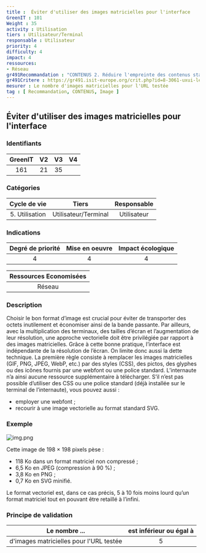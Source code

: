 ```yaml
---
title :  Éviter d'utiliser des images matricielles pour l'interface
GreenIT : 101
Weight : 35
activity : Utilisation
tiers : Utilisateur/Terminal
responsable : Utilisateur
priority: 4
difficulty: 4
impact: 4
ressources:
- Réseau
gr491Recommandation : "CONTENUS 2. Réduire l'empreinte des contenus statiques"
gr491Critere : https://gr491.isit-europe.org/crit.php?id=8-3061-uxui-le-volume-de-donnees-echangees-pour-la
mesurer : Le nombre d'images matricielles pour l'URL testée
tag : [ Recommandation, CONTENUS, Image ]
---
```


## Éviter d'utiliser des images matricielles pour l'interface

### Identifiants

| GreenIT |  V2  |  V3  |  V4  |
|:-------:|:----:|:----:|:----:|
|  161    | 21  | 35  |      |

### Catégories

| Cycle de vie |  Tiers  |  Responsable  |
|:---------:|:----:|:----:|
| 5. Utilisation | Utilisateur/Terminal | Utilisateur |

### Indications

| Degré de priorité |      Mise en oeuvre       |  Impact écologique    |
|:-------------------:|:-------------------------:|:---------------------:|
| 4 | 4 | 4 |

|Ressources Economisées                                      |
|:----------------------------------------------------------:|
|  Réseau  |

### Description

Choisir le bon format d’image est crucial pour éviter de transporter des octets inutilement et économiser ainsi de la bande passante. 
Par ailleurs, avec la multiplication des terminaux, des tailles d’écran et l’augmentation de leur résolution, une approche vectorielle
doit être privilégiée par rapport à des images matricielles.
Grâce à cette bonne pratique, l’interface est indépendante de la résolution de l’écran. On limite donc aussi la dette technique.
La première règle consiste à remplacer les images matricielles (GIF, PNG, JPEG, WebP, etc.) par des styles (CSS), des pictos,
des glyphes ou des icônes fournis par une webfont ou une police standard. L’internaute n’a ainsi aucune ressource supplémentaire à télécharger.
S’il n’est pas possible d’utiliser des CSS ou une police standard (déjà installée sur le terminal de l’internaute), vous pouvez aussi :
 - employer une webfont ;
 - recourir à une image vectorielle au format standard SVG.


### Exemple


![img.png](img.png)

Cette image de 198 × 198 pixels pèse : 
 - 118 Ko dans un format matriciel non compressé ;
 - 6,5 Ko en JPEG (compression à 90 %) ;
 - 3,8 Ko en PNG ;
 - 0,7 Ko en SVG minifié.

Le format vectoriel est, dans ce cas précis, 5 à 10 fois moins lourd qu’un format matriciel tout en pouvant être retaillé à l’infini.

### Principe de validation

| Le nombre ...     | est inférieur ou égal à   |  
|-------------------|:-------------------------:|
| d'images matricielles pour l'URL testée   | 5  |
